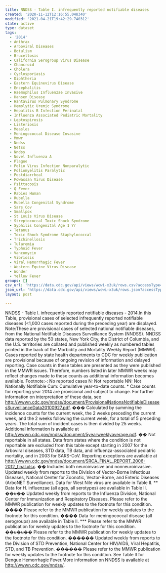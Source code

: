 ```yaml
---
title: NNDSS - Table I. infrequently reported notifiable diseases
created: '2020-11-12T12:16:55.048340'
modified: '2021-04-21T19:42:29.740312'
state: active
type: dataset
tags:
  - '2014'
  - Anthrax
  - Arboviral Diseases
  - Botulism
  - Brucellosis
  - California Serogroup Virus Disease
  - Chancroid
  - Cholera
  - Cyclosporiasis
  - Diphtheria
  - Eastern Equinevirus Disease
  - Encephalitis
  - Haemophilus Influenzae Invasive
  - Hansen Disease
  - Hantavirus Pulmonary Syndrome
  - Hemolytic Uremic Syndrome
  - Hepatitis B Infection Perinatal
  - Influenza Associated Pediatric Mortality
  - Leptospirosis
  - Listeriosis
  - Measles
  - Meningococcal Disease Invasive
  - Mmwr
  - Nedss
  - Netss
  - Nndss
  - Novel Influenza A
  - Plague
  - Polio Virus Infection Nonparalytic
  - Poliomyelitis Paralytic
  - Postdiarrheal
  - Powassan Virus Disease
  - Psittacosis
  - Q Fever
  - Rabies Human
  - Rubella
  - Rubella Congenital Syndrome
  - Sars Cov
  - Smallpox
  - St Louis Virus Disease
  - Streptococcal Toxic Shock Syndrome
  - Syphilis Congenital Age 1 Yr
  - Tetanus
  - Toxic Shock Syndrome Staphylococcal
  - Trichinellosis
  - Tularemia
  - Typhoid Fever
  - Vancomycin
  - Vibriosis
  - Viral Hemorrhagic Fever
  - Western Equine Virus Disease
  - Wonder
  - Yellow Fever
groups: []
csv_url: 'https://data.cdc.gov/api/views/wcwi-x3uk/rows.csv?accessType=DOWNLOAD'
json_url: 'https://data.cdc.gov/api/views/wcwi-x3uk/rows.json?accessType=DOWNLOAD'
layout: post

---
```

NNDSS - Table I. infrequently reported notifiable diseases - 2014.In this Table, provisional cases of selected infrequently reported notifiable diseases (<1,000 cases reported during the preceding year) are displayed.  Note:These are provisional cases of selected national notifiable diseases, from the National Notifiable Diseases Surveillance System (NNDSS). NNDSS data reported by the 50 states, New York City, the District of Columbia, and the U.S. territories are collated and published weekly as numbered tables printed in the back of the Morbidity and Mortality Weekly Report (MMWR). Cases reported by state health departments to CDC for weekly publication are provisional because of ongoing revision of information and delayed reporting. Case counts in these tables are presented as they were published in the MMWR issues. Therefore, numbers listed in later MMWR weeks may reflect changes made to these counts as additional information becomes available. Footnote:-: No reported cases    N: Not reportable    NN: Not Nationally Notifiable    Cum: Cumulative year-to-date counts. * Case counts for reporting year 2014 are provisional and subject to change. For further information on interpretation of these data, see http://wwwn.cdc.gov/nndss/document/ProvisionalNationaNotifiableDiseasesSurveillanceData20100927.pdf. ��� Calculated by summing the incidence counts for the current week, the 2 weeks preceding the current week, and the 2 weeks following the current week, for a total of 5 preceding years. The total sum of incident cases is then divided by 25 weeks. Additional information is available at http://wwwn.cdc.gov/nndss/document/5yearweeklyaverage.pdf. �� Not reportable in all states. Data from states where the condition is not reportable are excluded from this table except starting in 2007 for the Arboviral diseases, STD data, TB data, and influenza-associated pediatric mortality, and in 2003 for SARS-CoV. Reporting exceptions are available at http://wwwn.cdc.gov/nndss/document/SRCA_FINAL_REPORT_2006-2012_final.xlsx. �� Includes both neuroinvasive and nonneuroinvasive. Updated weekly from reports to the Division of Vector-Borne Infectious Diseases, National Center for Zoonotic, Vector-Borne, and Enteric Diseases (ArboNET Surveillance). Data for West Nile virus are available in Table II. ** Data for H. influenzae (all ages, all serotypes) are available in Table II. ��ʉ�� Updated weekly from reports to the Influenza Division, National Center for Immunization and Respiratory Diseases. Please refer to the MMWR publication for weekly updates to the footnote for this condition. ���� Please refer to the MMWR publication for weekly updates to the footnote for this condition. ���� Data for meningococcal disease (all serogroups) are available in Table II. *** Please refer to the MMWR publication for weekly updates to the footnote for this condition. ��ʉ�ʉ�� Please refer to the MMWR publication for weekly updates to the footnote for this condition. ������ Updated weekly from reports to the Division of STD Prevention, National Center for HIV/AIDS, Viral Hepatitis, STD, and TB Prevention. ������ Please refer to the MMWR publication for weekly updates to the footnote for this condition. See Table II for Dengue Hemorrhagic Fever.More information on NNDSS is available at http://wwwn.cdc.gov/nndss/.
